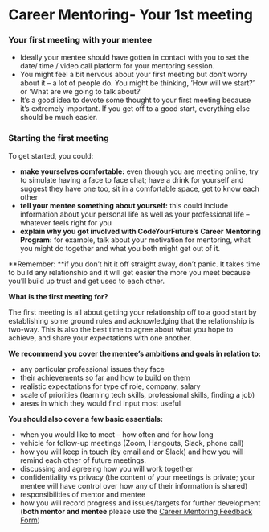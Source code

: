 # Career Mentoring- Your 1st meeting

### **Your first meeting with your mentee**

* Ideally your mentee should have gotten in contact with you to set the date/ time / video call platform for your mentoring session.&#x20;
* You might feel a bit nervous about your first meeting but don’t worry about it – a lot of people do.   You might be thinking, ‘How will we start?’ or ‘What are we going to talk about?’
* It’s a good idea to devote some thought to your first meeting because it’s extremely important.  If you get off to a good start, everything else should be much easier.

### **Starting the first meeting**

To get started, you could:

* **make yourselves comfortable:** even though you are meeting online, try to simulate having a face to face chat; have a drink for yourself and suggest they have one too, sit in a comfortable space, get to know each other
* **tell your mentee something about yourself:** this could include information about your personal life as well as your professional life – whatever feels right for you
* **explain why you got involved with CodeYourFuture’s Career Mentoring Program:** for example, talk about your motivation for mentoring, what you might do together and what you both might get out of it.

**Remember: **if you don’t hit it off straight away, don’t panic. It takes time to build any relationship and it will get easier the more you meet because you’ll build up trust and get used to each other.

**What is the first meeting for?**

The first meeting is all about getting your relationship off to a good start by establishing some ground rules and acknowledging that the relationship is two-way. This is also the best time to agree about what you hope to achieve, and share your expectations with one another.

**We recommend you cover the mentee’s ambitions and goals in relation to:**

* any particular professional issues they face
* their achievements so far and how to build on them
* realistic expectations for type of role, company, salary&#x20;
* scale of priorities (learning tech skills, professional skills, finding a job)
* areas in which they would find input most useful

**You should also cover a few basic essentials:**

* when you would like to meet – how often and for how long
* vehicle for follow-up meetings (Zoom, Hangouts, Slack, phone call)
* how you will keep in touch (by email and or Slack) and how you will remind each other of future meetings.
* discussing and agreeing how you will work together
* confidentiality vs privacy (the content of your meetings is private; your mentee will have control over how any of their information is shared)
* responsibilities of mentor and mentee
* how you will record progress and issues/targets for further development (**both mentor and mentee** please use the [Career Mentoring Feedback Form](https://forms.gle/z1BXaXstS3SHL1My8))
